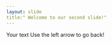 ```yaml
---
layout: slide
title:" Welcome to our second slide!"
---
```

Your text
Use the left arrow to go back!
